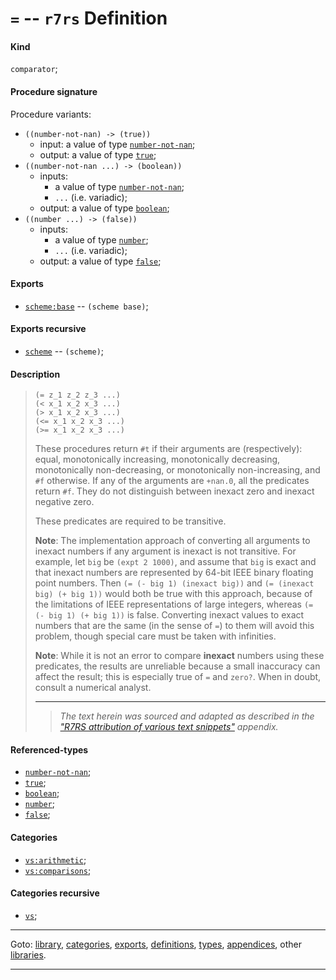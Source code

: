

<a id='definition__r7rs__ZZZZ__3d'></a>

# `=` -- `r7rs` Definition


<a id='definition__r7rs__ZZZZ__3d__kind'></a>

#### Kind

`comparator`;


<a id='definition__r7rs__ZZZZ__3d__procedure-signature'></a>

#### Procedure signature

Procedure variants:
 * `((number-not-nan) -> (true))`
   * input: a value of type [`number-not-nan`](../../r7rs/types/number-not-nan.md#type__r7rs__number-not-nan);
   * output: a value of type [`true`](../../r7rs/types/true.md#type__r7rs__true);
 * `((number-not-nan ...) -> (boolean))`
   * inputs:
     * a value of type [`number-not-nan`](../../r7rs/types/number-not-nan.md#type__r7rs__number-not-nan);
     * `...` (i.e. variadic);
   * output: a value of type [`boolean`](../../r7rs/types/boolean.md#type__r7rs__boolean);
 * `((number ...) -> (false))`
   * inputs:
     * a value of type [`number`](../../r7rs/types/number.md#type__r7rs__number);
     * `...` (i.e. variadic);
   * output: a value of type [`false`](../../r7rs/types/false.md#type__r7rs__false);


<a id='definition__r7rs__ZZZZ__3d__exports'></a>

#### Exports

 * [`scheme:base`](../../r7rs/exports/scheme_3a_base.md#export__r7rs__scheme_3a_base) -- `(scheme base)`;


<a id='definition__r7rs__ZZZZ__3d__exports-recursive'></a>

#### Exports recursive

 * [`scheme`](../../r7rs/exports/scheme.md#export__r7rs__scheme) -- `(scheme)`;


<a id='definition__r7rs__ZZZZ__3d__description'></a>

#### Description

> ````
> (= z_1 z_2 z_3 ...)
> (< x_1 x_2 x_3 ...)
> (> x_1 x_2 x_3 ...)
> (<= x_1 x_2 x_3 ...)
> (>= x_1 x_2 x_3 ...)
> ````
> 
> 
> These procedures return `#t` if their arguments are (respectively):
> equal, monotonically increasing, monotonically decreasing,
> monotonically non-decreasing, or monotonically non-increasing,
> and `#f` otherwise.
> If any of the arguments are `+nan.0`, all the predicates return `#f`.
> They do not distinguish between inexact zero and inexact negative zero.
> 
> These predicates are required to be transitive.
> 
> **Note**:  The implementation approach
> of converting all arguments to inexact numbers
> if any argument is inexact is not transitive.  For example, let
> `big` be `(expt 2 1000)`, and assume that `big` is exact and that
> inexact numbers are represented by 64-bit IEEE binary floating point numbers.
> Then `(= (- big 1) (inexact big))` and
> `(= (inexact big) (+ big 1))` would both be true with this approach,
> because of the limitations of IEEE
> representations of large integers, whereas `(= (- big 1) (+ big 1))`
> is false.  Converting inexact values to exact numbers that are the same (in the sense of `=`) to them will avoid
> this problem, though special care must be taken with infinities.
> 
> 
> **Note**:  While it is not an error to compare __inexact__ numbers using these
> predicates, the results are unreliable because a small inaccuracy
> can affect the result; this is especially true of `=` and `zero?`.
> When in doubt, consult a numerical analyst.
> 
> 
> ----
> > *The text herein was sourced and adapted as described in the ["R7RS attribution of various text snippets"](../../r7rs/appendices/attribution.md#appendix__r7rs__attribution) appendix.*


<a id='definition__r7rs__ZZZZ__3d__referenced-types'></a>

#### Referenced-types

 * [`number-not-nan`](../../r7rs/types/number-not-nan.md#type__r7rs__number-not-nan);
 * [`true`](../../r7rs/types/true.md#type__r7rs__true);
 * [`boolean`](../../r7rs/types/boolean.md#type__r7rs__boolean);
 * [`number`](../../r7rs/types/number.md#type__r7rs__number);
 * [`false`](../../r7rs/types/false.md#type__r7rs__false);


<a id='definition__r7rs__ZZZZ__3d__categories'></a>

#### Categories

 * [`vs:arithmetic`](../../vonuvoli/categories/vs_3a_arithmetic.md#category__vonuvoli__vs_3a_arithmetic);
 * [`vs:comparisons`](../../vonuvoli/categories/vs_3a_comparisons.md#category__vonuvoli__vs_3a_comparisons);


<a id='definition__r7rs__ZZZZ__3d__categories-recursive'></a>

#### Categories recursive

 * [`vs`](../../vonuvoli/categories/vs.md#category__vonuvoli__vs);

----

Goto: [library](../../r7rs/_index.md#library__r7rs), [categories](../../r7rs/categories/_index.md#toc__r7rs__categories), [exports](../../r7rs/exports/_index.md#toc__r7rs__exports), [definitions](../../r7rs/definitions/_index.md#toc__r7rs__definitions), [types](../../r7rs/types/_index.md#toc__r7rs__types), [appendices](../../r7rs/appendices/_index.md#toc__r7rs__appendices), other [libraries](../../_libraries.md#toc__libraries).

----

